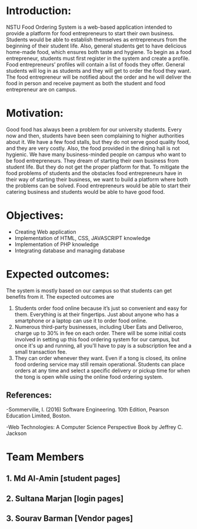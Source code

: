 # Introduction:
NSTU Food Ordering System is a web-based application intended to provide a platform for 
food entrepreneurs to start their own business. Students would be able to establish themselves 
as entrepreneurs from the beginning of their student life. Also, general students get to have 
delicious home-made food, which ensures both taste and hygiene.
To begin as a food entrepreneur, students must first register in the system and create a profile. 
Food entrepreneurs’ profiles will contain a list of foods they offer.
General students will log in as students and they will get to order the food they want. The food 
entrepreneur will be notified about the order and he will deliver the food in person and receive 
payment as both the student and food entrepreneur are on campus.

# Motivation:
Good food has always been a problem for our university students. Every now and then, students 
have been seen complaining to higher authorities about it. We have a few food stalls, but they 
do not serve good quality food, and they are very costly. Also, the food provided in the dining 
hall is not hygienic.
We have many business-minded people on campus who want to be food entrepreneurs. They 
dream of starting their own business from student life. But they do not get the proper platform 
for that.
To mitigate the food problems of students and the obstacles food entrepreneurs have in their 
way of starting their business, we want to build a platform where both the problems can be 
solved. Food entrepreneurs would be able to start their catering business and students would 
be able to have good food.

# Objectives:
* Creating Web application
* Implementation of HTML, CSS, JAVASCRIPT knowledge
* Implementation of PHP knowledge
* Integrating database and managing database 

# Expected outcomes:
The system is mostly based on our campus so that students can get benefits from it. The
expected outcomes are
1. Students order food online because it’s just so convenient and easy for them. Everything 
is at their fingertips. Just about anyone who has a smartphone or a laptop can use it to 
order food online.
2. Numerous third-party businesses, including Uber Eats and Deliveroo, charge up to 30% 
in fee on each order. There will be some initial costs involved in setting up this food
ordering system for our campus, but once it's up and running, all you'll have to pay is a 
subscription fee and a small transaction fee.
3. They can order whenever they want. Even if a tong is closed, its online food ordering 
service may still remain operational. Students can place orders at any time and select a 
specific delivery or pickup time for when the tong is open while using the online food 
ordering system.


## References:
-Sommerville, I. (2016) Software Engineering. 10th Edition, Pearson Education Limited, 
Boston.

-Web Technologies: A Computer Science Perspective
Book by Jeffrey C. Jackson


# Team Members
## 1. Md Al-Amin [student pages]
## 2. Sultana Marjan [login pages]
## 3. Sourav Barman [Vendor pages]


